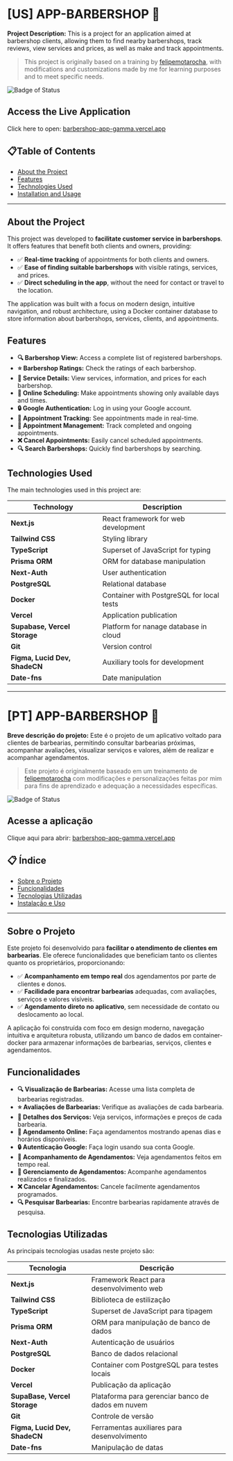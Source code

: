# [US] APP-BARBERSHOP 💈

**Project Description:** This is a project for an application aimed at barbershop clients, allowing them to find nearby barbershops, track reviews, view services and prices, as well as make and track appointments.

> This project is originally based on a training by [felipemotarocha](https://github.com/felipemotarocha), with modifications and customizations made by me for learning purposes and to meet specific needs.

![Badge of Status](https://img.shields.io/badge/Status-Completed-green)

## Access the Live Application
Click here to open: [barbershop-app-gamma.vercel.app](https://barbershop-app-gamma.vercel.app/)

## 📋Table of Contents

- [About the Project](#about-the-project)
- [Features](#features)
- [Technologies Used](#technologies-used)
- [Installation and Usage](#installation-and-usage)

---

## About the Project

This project was developed to **facilitate customer service in barbershops**. It offers features that benefit both clients and owners, providing:

- ✅ **Real-time tracking** of appointments for both clients and owners.
- ✅ **Ease of finding suitable barbershops** with visible ratings, services, and prices.
- ✅ **Direct scheduling in the app**, without the need for contact or travel to the location.

The application was built with a focus on modern design, intuitive navigation, and robust architecture, using a Docker container database to store information about barbershops, services, clients, and appointments.

## Features

- **🔍 Barbershop View:** Access a complete list of registered barbershops.
- **⭐ Barbershop Ratings:** Check the ratings of each barbershop.
- **💼 Service Details:** View services, information, and prices for each barbershop.
- **📅 Online Scheduling:** Make appointments showing only available days and times.
- **🔒 Google Authentication:** Log in using your Google account.
- **📲 Appointment Tracking:** See appointments made in real-time.
- **📅 Appointment Management:** Track completed and ongoing appointments.
- **❌ Cancel Appointments:** Easily cancel scheduled appointments.
- **🔍 Search Barbershops:** Quickly find barbershops by searching.

## Technologies Used

The main technologies used in this project are:

| Technology             | Description                                   |
|------------------------|-----------------------------------------------|
| **Next.js**            | React framework for web development           |
| **Tailwind CSS**       | Styling library                               |
| **TypeScript**         | Superset of JavaScript for typing             |
| **Prisma ORM**         | ORM for database manipulation                  |
| **Next-Auth**          | User authentication                            |
| **PostgreSQL**         | Relational database                            |
| **Docker**             | Container with PostgreSQL for local tests                     |
| **Vercel**             | Application publication                |
| **Supabase, Vercel Storage**             | Platform for nanage database in cloud                     |
| **Git**                | Version control                               |
| **Figma, Lucid Dev, ShadeCN** | Auxiliary tools for development               |
| **Date-fns**           | Date manipulation                             |

---

# [PT] APP-BARBERSHOP 💈

**Breve descrição do projeto:** Este é o projeto de um aplicativo voltado para clientes de barbearias, permitindo consultar barbearias próximas, acompanhar avaliações, visualizar serviços e valores, além de realizar e acompanhar agendamentos.

> Este projeto é originalmente baseado em um treinamento de [felipemotarocha](https://github.com/felipemotarocha) com modificações e personalizações feitas por mim para fins de aprendizado e adequação a necessidades específicas.

![Badge of Status](https://img.shields.io/badge/Status-Completed-green)

## Acesse a aplicação
Clique aqui para abrir: [barbershop-app-gamma.vercel.app](https://barbershop-app-gamma.vercel.app/)

## 📋 Índice

- [Sobre o Projeto](#sobre-o-projeto)
- [Funcionalidades](#funcionalidades)
- [Tecnologias Utilizadas](#tecnologias-utilizadas)
- [Instalação e Uso](#instalação-e-uso)

---

## Sobre o Projeto

Este projeto foi desenvolvido para **facilitar o atendimento de clientes em barbearias**. Ele oferece funcionalidades que beneficiam tanto os clientes quanto os proprietários, proporcionando:

- ✅ **Acompanhamento em tempo real** dos agendamentos por parte de clientes e donos.
- ✅ **Facilidade para encontrar barbearias** adequadas, com avaliações, serviços e valores visíveis.
- ✅ **Agendamento direto no aplicativo**, sem necessidade de contato ou deslocamento ao local.

A aplicação foi construída com foco em design moderno, navegação intuitiva e arquitetura robusta, utilizando um banco de dados em container-docker para armazenar informações de barbearias, serviços, clientes e agendamentos.

## Funcionalidades

- **🔍 Visualização de Barbearias:** Acesse uma lista completa de barbearias registradas.
- **⭐ Avaliações de Barbearias:** Verifique as avaliações de cada barbearia.
- **💼 Detalhes dos Serviços:** Veja serviços, informações e preços de cada barbearia.
- **📅 Agendamento Online:** Faça agendamentos mostrando apenas dias e horários disponíveis.
- **🔒 Autenticação Google:** Faça login usando sua conta Google.
- **📲 Acompanhamento de Agendamentos:** Veja agendamentos feitos em tempo real.
- **📅 Gerenciamento de Agendamentos:** Acompanhe agendamentos realizados e finalizados.
- **❌ Cancelar Agendamentos:** Cancele facilmente agendamentos programados.
- **🔍 Pesquisar Barbearias:** Encontre barbearias rapidamente através de pesquisa.

## Tecnologias Utilizadas

As principais tecnologias usadas neste projeto são:

| Tecnologia             | Descrição                                   |
|------------------------|---------------------------------------------|
| **Next.js**            | Framework React para desenvolvimento web    |
| **Tailwind CSS**       | Biblioteca de estilização                  |
| **TypeScript**         | Superset de JavaScript para tipagem         |
| **Prisma ORM**         | ORM para manipulação de banco de dados      |
| **Next-Auth**          | Autenticação de usuários                    |
| **PostgreSQL**         | Banco de dados relacional                   |
| **Docker**             | Container com PostgreSQL para testes locais                    |
| **Vercel**             | Publicação da aplicação                 |
| **SupaBase, Vercel Storage**             | Plataforma para gerenciar banco de dados em nuvem  |
| **Git**                | Controle de versão                          |
| **Figma, Lucid Dev, ShadeCN** | Ferramentas auxiliares para desenvolvimento |
| **Date-fns**           | Manipulação de datas                        |